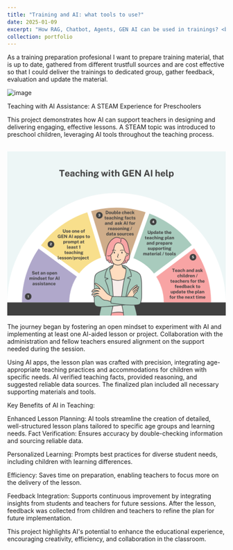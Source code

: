 ```yaml
---
title: "Training and AI: what tools to use?"
date: 2025-01-09
excerpt: "How RAG, Chatbot, Agents, GEN AI can be used in trainings? <br/> <br/> <img src='/images/Training and AI.png'>"
collection: portfolio
---
```


As a training preparation profesional I want to prepare training material, that is up to date, gathered from different trustfull sources and are cost effective so that I could deliver the trainings to dedicated group, gather feedback, evaluation and update the material. 

<img width="1084" height="868" alt="image" src="https://github.com/user-attachments/assets/b78db33f-0a01-4004-b3f7-196e615daed1" />

Teaching with AI Assistance: A STEAM Experience for Preschoolers

This project demonstrates how AI can support teachers in designing and delivering engaging, effective lessons. A STEAM topic was introduced to preschool children, leveraging AI tools throughout the teaching process.

<br/><img src='/images/Teaching with GEN AI help.png'><br/>

The journey began by fostering an open mindset to experiment with AI and implementing at least one AI-aided lesson or project. Collaboration with the administration and fellow teachers ensured alignment on the support needed during the session.

Using AI apps, the lesson plan was crafted with precision, integrating age-appropriate teaching practices and accommodations for children with specific needs. AI verified teaching facts, provided reasoning, and suggested reliable data sources. The finalized plan included all necessary supporting materials and tools.

Key Benefits of AI in Teaching:

Enhanced Lesson Planning: AI tools streamline the creation of detailed, well-structured lesson plans tailored to specific age groups and learning needs.
Fact Verification: Ensures accuracy by double-checking information and sourcing reliable data.

Personalized Learning: Prompts best practices for diverse student needs, including children with learning differences.

Efficiency: Saves time on preparation, enabling teachers to focus more on the delivery of the lesson.

Feedback Integration: Supports continuous improvement by integrating insights from students and teachers for future sessions.
After the lesson, feedback was collected from children and teachers to refine the plan for future implementation. 

This project highlights AI's potential to enhance the educational experience, encouraging creativity, efficiency, and collaboration in the classroom.
